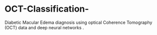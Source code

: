 # OCT-Classification-
Diabetic Macular Edema diagnosis using optical Coherence Tomography (OCT) data and deep neural networks .
